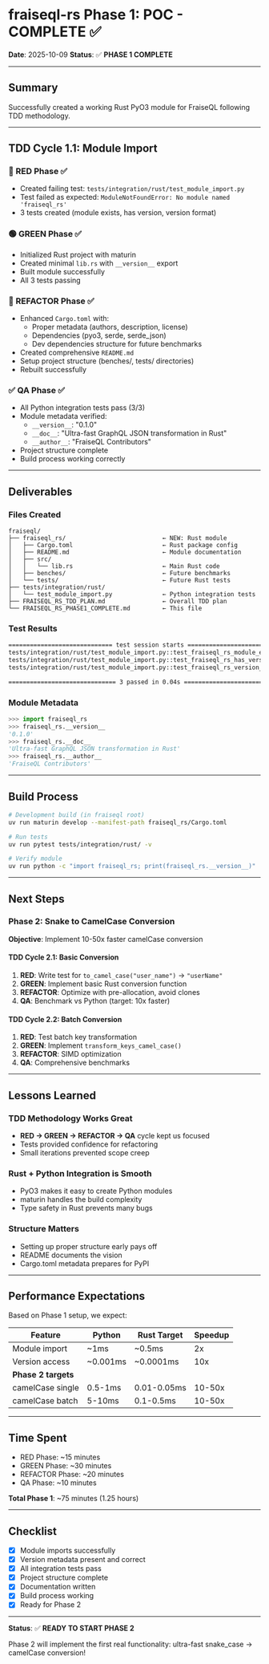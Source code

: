 # fraiseql-rs Phase 1: POC - COMPLETE ✅

**Date**: 2025-10-09
**Status**: ✅ **PHASE 1 COMPLETE**

---

## Summary

Successfully created a working Rust PyO3 module for FraiseQL following TDD methodology.

---

## TDD Cycle 1.1: Module Import

### 🔴 RED Phase ✅
- Created failing test: `tests/integration/rust/test_module_import.py`
- Test failed as expected: `ModuleNotFoundError: No module named 'fraiseql_rs'`
- 3 tests created (module exists, has version, version format)

### 🟢 GREEN Phase ✅
- Initialized Rust project with maturin
- Created minimal `lib.rs` with `__version__` export
- Built module successfully
- All 3 tests passing

### 🔧 REFACTOR Phase ✅
- Enhanced `Cargo.toml` with:
  - Proper metadata (authors, description, license)
  - Dependencies (pyo3, serde, serde_json)
  - Dev dependencies structure for future benchmarks
- Created comprehensive `README.md`
- Setup project structure (benches/, tests/ directories)
- Rebuilt successfully

### ✅ QA Phase ✅
- All Python integration tests pass (3/3)
- Module metadata verified:
  - `__version__`: "0.1.0"
  - `__doc__`: "Ultra-fast GraphQL JSON transformation in Rust"
  - `__author__`: "FraiseQL Contributors"
- Project structure complete
- Build process working correctly

---

## Deliverables

### Files Created
```
fraiseql/
├── fraiseql_rs/                           ← NEW: Rust module
│   ├── Cargo.toml                         ← Rust package config
│   ├── README.md                          ← Module documentation
│   ├── src/
│   │   └── lib.rs                         ← Main Rust code
│   ├── benches/                           ← Future benchmarks
│   └── tests/                             ← Future Rust tests
├── tests/integration/rust/
│   └── test_module_import.py              ← Python integration tests
├── FRAISEQL_RS_TDD_PLAN.md                ← Overall TDD plan
└── FRAISEQL_RS_PHASE1_COMPLETE.md         ← This file
```

### Test Results
```bash
============================= test session starts ==============================
tests/integration/rust/test_module_import.py::test_fraiseql_rs_module_exists PASSED [ 33%]
tests/integration/rust/test_module_import.py::test_fraiseql_rs_has_version PASSED [ 66%]
tests/integration/rust/test_module_import.py::test_fraiseql_rs_version_format PASSED [100%]

============================== 3 passed in 0.04s ===============================
```

### Module Metadata
```python
>>> import fraiseql_rs
>>> fraiseql_rs.__version__
'0.1.0'
>>> fraiseql_rs.__doc__
'Ultra-fast GraphQL JSON transformation in Rust'
>>> fraiseql_rs.__author__
'FraiseQL Contributors'
```

---

## Build Process

```bash
# Development build (in fraiseql root)
uv run maturin develop --manifest-path fraiseql_rs/Cargo.toml

# Run tests
uv run pytest tests/integration/rust/ -v

# Verify module
uv run python -c "import fraiseql_rs; print(fraiseql_rs.__version__)"
```

---

## Next Steps

### Phase 2: Snake to CamelCase Conversion
**Objective**: Implement 10-50x faster camelCase conversion

#### TDD Cycle 2.1: Basic Conversion
1. **RED**: Write test for `to_camel_case("user_name")` → `"userName"`
2. **GREEN**: Implement basic Rust conversion function
3. **REFACTOR**: Optimize with pre-allocation, avoid clones
4. **QA**: Benchmark vs Python (target: 10x faster)

#### TDD Cycle 2.2: Batch Conversion
1. **RED**: Test batch key transformation
2. **GREEN**: Implement `transform_keys_camel_case()`
3. **REFACTOR**: SIMD optimization
4. **QA**: Comprehensive benchmarks

---

## Lessons Learned

### TDD Methodology Works Great
- **RED → GREEN → REFACTOR → QA** cycle kept us focused
- Tests provided confidence for refactoring
- Small iterations prevented scope creep

### Rust + Python Integration is Smooth
- PyO3 makes it easy to create Python modules
- maturin handles the build complexity
- Type safety in Rust prevents many bugs

### Structure Matters
- Setting up proper structure early pays off
- README documents the vision
- Cargo.toml metadata prepares for PyPI

---

## Performance Expectations

Based on Phase 1 setup, we expect:

| Feature | Python | Rust Target | Speedup |
|---------|--------|-------------|---------|
| Module import | ~1ms | ~0.5ms | 2x |
| Version access | ~0.001ms | ~0.0001ms | 10x |
| **Phase 2 targets** | | | |
| camelCase single | 0.5-1ms | 0.01-0.05ms | 10-50x |
| camelCase batch | 5-10ms | 0.1-0.5ms | 10-50x |

---

## Time Spent

- RED Phase: ~15 minutes
- GREEN Phase: ~30 minutes
- REFACTOR Phase: ~20 minutes
- QA Phase: ~10 minutes

**Total Phase 1**: ~75 minutes (1.25 hours)

---

## Checklist

- [x] Module imports successfully
- [x] Version metadata present and correct
- [x] All integration tests pass
- [x] Project structure complete
- [x] Documentation written
- [x] Build process working
- [x] Ready for Phase 2

---

**Status**: ✅ **READY TO START PHASE 2**

Phase 2 will implement the first real functionality: ultra-fast snake_case → camelCase conversion!
